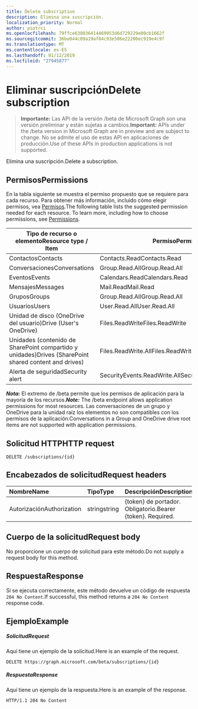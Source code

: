 ```yaml
---
title: Delete subscription
description: Elimina una suscripción.
localization_priority: Normal
author: piotrci
ms.openlocfilehash: 79ffce638036414469953d6d729229e00cb1662f
ms.sourcegitcommit: 36be044c89a19af84c93e586e22200ec919e4c9f
ms.translationtype: MT
ms.contentlocale: es-ES
ms.lasthandoff: 01/12/2019
ms.locfileid: "27945877"
---
```

# <a name="delete-subscription"></a><span data-ttu-id="b790c-103">Eliminar suscripción</span><span class="sxs-lookup"><span data-stu-id="b790c-103">Delete subscription</span></span>

> <span data-ttu-id="b790c-104">**Importante:** Las API de la versión /beta de Microsoft Graph son una versión preliminar y están sujetas a cambios.</span><span class="sxs-lookup"><span data-stu-id="b790c-104">**Important:** APIs under the /beta version in Microsoft Graph are in preview and are subject to change.</span></span> <span data-ttu-id="b790c-105">No se admite el uso de estas API en aplicaciones de producción.</span><span class="sxs-lookup"><span data-stu-id="b790c-105">Use of these APIs in production applications is not supported.</span></span>

<span data-ttu-id="b790c-106">Elimina una suscripción.</span><span class="sxs-lookup"><span data-stu-id="b790c-106">Delete a subscription.</span></span>

## <a name="permissions"></a><span data-ttu-id="b790c-107">Permisos</span><span class="sxs-lookup"><span data-stu-id="b790c-107">Permissions</span></span>

<span data-ttu-id="b790c-p102">En la tabla siguiente se muestra el permiso propuesto que se requiere para cada recurso. Para obtener más información, incluido cómo elegir permisos, vea [Permisos](/graph/permissions-reference).</span><span class="sxs-lookup"><span data-stu-id="b790c-p102">The following table lists the suggested permission needed for each resource. To learn more, including how to choose permissions, see [Permissions](/graph/permissions-reference).</span></span>

| <span data-ttu-id="b790c-110">Tipo de recurso o elemento</span><span class="sxs-lookup"><span data-stu-id="b790c-110">Resource type / Item</span></span>        | <span data-ttu-id="b790c-111">Permiso</span><span class="sxs-lookup"><span data-stu-id="b790c-111">Permission</span></span>          |
|-----------------------------|---------------------|
| <span data-ttu-id="b790c-112">Contactos</span><span class="sxs-lookup"><span data-stu-id="b790c-112">Contacts</span></span>                    | <span data-ttu-id="b790c-113">Contacts.Read</span><span class="sxs-lookup"><span data-stu-id="b790c-113">Contacts.Read</span></span>       |
| <span data-ttu-id="b790c-114">Conversaciones</span><span class="sxs-lookup"><span data-stu-id="b790c-114">Conversations</span></span>               | <span data-ttu-id="b790c-115">Group.Read.All</span><span class="sxs-lookup"><span data-stu-id="b790c-115">Group.Read.All</span></span>      |
| <span data-ttu-id="b790c-116">Eventos</span><span class="sxs-lookup"><span data-stu-id="b790c-116">Events</span></span>                      | <span data-ttu-id="b790c-117">Calendars.Read</span><span class="sxs-lookup"><span data-stu-id="b790c-117">Calendars.Read</span></span>      |
| <span data-ttu-id="b790c-118">Mensajes</span><span class="sxs-lookup"><span data-stu-id="b790c-118">Messages</span></span>                    | <span data-ttu-id="b790c-119">Mail.Read</span><span class="sxs-lookup"><span data-stu-id="b790c-119">Mail.Read</span></span>           |
| <span data-ttu-id="b790c-120">Grupos</span><span class="sxs-lookup"><span data-stu-id="b790c-120">Groups</span></span>                      | <span data-ttu-id="b790c-121">Group.Read.All</span><span class="sxs-lookup"><span data-stu-id="b790c-121">Group.Read.All</span></span>      |
| <span data-ttu-id="b790c-122">Usuarios</span><span class="sxs-lookup"><span data-stu-id="b790c-122">Users</span></span>                       | <span data-ttu-id="b790c-123">User.Read.All</span><span class="sxs-lookup"><span data-stu-id="b790c-123">User.Read.All</span></span>       |
| <span data-ttu-id="b790c-124">Unidad de disco (OneDrive del usuario)</span><span class="sxs-lookup"><span data-stu-id="b790c-124">Drive  (User's OneDrive)</span></span>    | <span data-ttu-id="b790c-125">Files.ReadWrite</span><span class="sxs-lookup"><span data-stu-id="b790c-125">Files.ReadWrite</span></span>     |
| <span data-ttu-id="b790c-126">Unidades (contenido de SharePoint compartido y unidades)</span><span class="sxs-lookup"><span data-stu-id="b790c-126">Drives (SharePoint shared content and drives)</span></span> | <span data-ttu-id="b790c-127">Files.ReadWrite.All</span><span class="sxs-lookup"><span data-stu-id="b790c-127">Files.ReadWrite.All</span></span> |
| <span data-ttu-id="b790c-128">Alerta de seguridad</span><span class="sxs-lookup"><span data-stu-id="b790c-128">Security alert</span></span>              | <span data-ttu-id="b790c-129">SecurityEvents.ReadWrite.All</span><span class="sxs-lookup"><span data-stu-id="b790c-129">SecurityEvents.ReadWrite.All</span></span> |

<span data-ttu-id="b790c-130">***Nota:*** El extremo de /beta permite que los permisos de aplicación para la mayoría de los recursos.</span><span class="sxs-lookup"><span data-stu-id="b790c-130">***Note:*** The /beta endpoint allows application permissions for most resources.</span></span> <span data-ttu-id="b790c-131">Las conversaciones de un grupo y OneDrive para la unidad raíz los elementos no son compatibles con los permisos de la aplicación.</span><span class="sxs-lookup"><span data-stu-id="b790c-131">Conversations in a Group and OneDrive drive root items are not supported with application permissions.</span></span>

## <a name="http-request"></a><span data-ttu-id="b790c-132">Solicitud HTTP</span><span class="sxs-lookup"><span data-stu-id="b790c-132">HTTP request</span></span>

<!-- { "blockType": "ignored" } -->

```http
DELETE /subscriptions/{id}
```

## <a name="request-headers"></a><span data-ttu-id="b790c-133">Encabezados de solicitud</span><span class="sxs-lookup"><span data-stu-id="b790c-133">Request headers</span></span>

| <span data-ttu-id="b790c-134">Nombre</span><span class="sxs-lookup"><span data-stu-id="b790c-134">Name</span></span>       | <span data-ttu-id="b790c-135">Tipo</span><span class="sxs-lookup"><span data-stu-id="b790c-135">Type</span></span> | <span data-ttu-id="b790c-136">Descripción</span><span class="sxs-lookup"><span data-stu-id="b790c-136">Description</span></span>|
|:-----------|:------|:----------|
| <span data-ttu-id="b790c-137">Autorización</span><span class="sxs-lookup"><span data-stu-id="b790c-137">Authorization</span></span>  | <span data-ttu-id="b790c-138">string</span><span class="sxs-lookup"><span data-stu-id="b790c-138">string</span></span>  | <span data-ttu-id="b790c-p104">{token} de portador. Obligatorio.</span><span class="sxs-lookup"><span data-stu-id="b790c-p104">Bearer {token}. Required.</span></span> |

## <a name="request-body"></a><span data-ttu-id="b790c-141">Cuerpo de la solicitud</span><span class="sxs-lookup"><span data-stu-id="b790c-141">Request body</span></span>

<span data-ttu-id="b790c-142">No proporcione un cuerpo de solicitud para este método.</span><span class="sxs-lookup"><span data-stu-id="b790c-142">Do not supply a request body for this method.</span></span>

## <a name="response"></a><span data-ttu-id="b790c-143">Respuesta</span><span class="sxs-lookup"><span data-stu-id="b790c-143">Response</span></span>

<span data-ttu-id="b790c-144">Si se ejecuta correctamente, este método devuelve un código de respuesta `204 No Content`.</span><span class="sxs-lookup"><span data-stu-id="b790c-144">If successful, this method returns a `204 No Content` response code.</span></span>

## <a name="example"></a><span data-ttu-id="b790c-145">Ejemplo</span><span class="sxs-lookup"><span data-stu-id="b790c-145">Example</span></span>

##### <a name="request"></a><span data-ttu-id="b790c-146">Solicitud</span><span class="sxs-lookup"><span data-stu-id="b790c-146">Request</span></span>

<span data-ttu-id="b790c-147">Aquí tiene un ejemplo de la solicitud.</span><span class="sxs-lookup"><span data-stu-id="b790c-147">Here is an example of the request.</span></span>
<!-- {
  "blockType": "request",
  "name": "delete_subscription"
}-->

```http
DELETE https://graph.microsoft.com/beta/subscriptions/{id}
```

##### <a name="response"></a><span data-ttu-id="b790c-148">Respuesta</span><span class="sxs-lookup"><span data-stu-id="b790c-148">Response</span></span>

<span data-ttu-id="b790c-149">Aquí tiene un ejemplo de la respuesta.</span><span class="sxs-lookup"><span data-stu-id="b790c-149">Here is an example of the response.</span></span>
<!-- {
  "blockType": "response",
  "truncated": false,
  "@odata.type": "microsoft.graph.subscription"
} -->

```http
HTTP/1.1 204 No Content
```

<!-- {
  "type": "#page.annotation",
  "description": "Delete subscription",
  "keywords": "",
  "section": "documentation",
  "tocPath": ""
}-->
